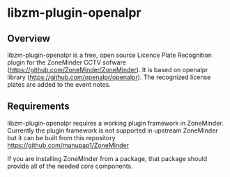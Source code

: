 libzm-plugin-openalpr
=====================

## Overview

libzm-plugin-openalpr is a free, open source Licence Plate Recognition plugin for the ZoneMinder CCTV sofware (https://github.com/ZoneMinder/ZoneMinder).
It is based on openalpr library (https://github.com/openalpr/openalpr).
The recognized license plates are added to the event notes.

## Requirements

libzm-plugin-openalpr requires a working plugin framework in ZoneMinder.
Currently the plugin framework is not supported in upstream ZoneMinder but it can be built from this repository https://github.com/manupap1/ZoneMinder

If you are installing ZoneMinder from a package, that package should provide all of the needed core components.
